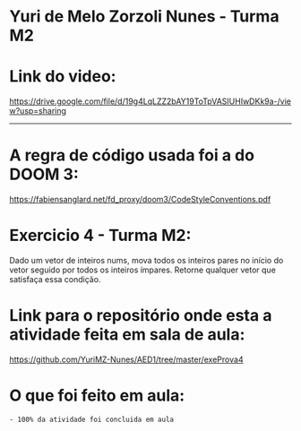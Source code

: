 # Yuri de Melo Zorzoli Nunes - Turma M2

# Link do video:

https://drive.google.com/file/d/19g4LqLZZ2bAY19ToTpVASIUHIwDKk9a-/view?usp=sharing

------------------------------------------------------------------------------------------

# A regra de código usada foi a do DOOM 3:
https://fabiensanglard.net/fd_proxy/doom3/CodeStyleConventions.pdf

# Exercicio 4 - Turma M2:

Dado um vetor de inteiros nums, mova todos os inteiros pares no início do vetor seguido 
por todos os inteiros ímpares. 
Retorne qualquer vetor que satisfaça essa condição.

# Link para o repositório onde esta a atividade feita em sala de aula:
https://github.com/YuriMZ-Nunes/AED1/tree/master/exeProva4

# O que foi feito em aula:
    - 100% da atividade foi concluida em aula



